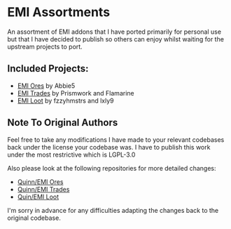 # EMI Assortments

An assortment of EMI addons that I have ported primarily for personal use but that I have decided to publish so others can enjoy whilst waiting for the upstream projects to port.

## Included Projects:
- [EMI Ores](https://github.com/Abbie5/emi-ores/) by Abbie5
- [EMI Trades](https://github.com/Prismwork/EMITrades/) by Prismwork and Flamarine
- [EMI Loot](https://github.com/fzzyhmstrs/EMI_loot/) by fzzyhmstrs and lxly9

## Note To Original Authors
Feel free to take any modifications I have made to your relevant codebases back under the license your codebase was.
I have to publish this work under the most restrictive which is LGPL-3.0

Also please look at the following repositories for more detailed changes:
- [Quinn/EMI Ores](https://github.com/quinn-semele/emi-ores)
- [Quinn/EMI Trades](https://github.com/quinn-semele/EMITrades/tree/xplat/1.21)
- [Quin/EMI Loot](https://github.com/quinn-semele/EMI_loot/tree/neoforge/1.21)

I'm sorry in advance for any difficulties adapting the changes back to the original codebase.